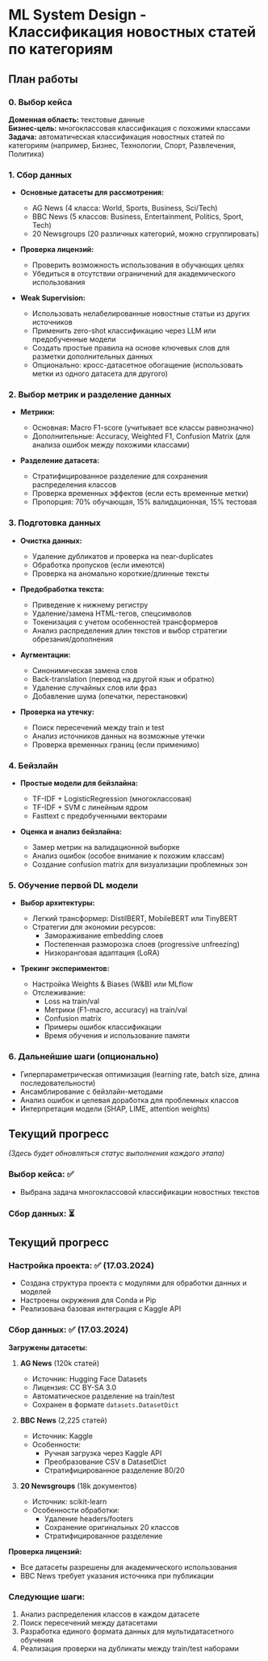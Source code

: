 # ML System Design - Классификация новостных статей по категориям

## План работы

### 0. Выбор кейса
**Доменная область:** текстовые данные  
**Бизнес-цель:** многоклассовая классификация с похожими классами  
**Задача:** автоматическая классификация новостных статей по категориям (например, Бизнес, Технологии, Спорт, Развлечения, Политика)

### 1. Сбор данных
- **Основные датасеты для рассмотрения:**
  - AG News (4 класса: World, Sports, Business, Sci/Tech)
  - BBC News (5 классов: Business, Entertainment, Politics, Sport, Tech)
  - 20 Newsgroups (20 различных категорий, можно сгруппировать)
  
- **Проверка лицензий:**
  - Проверить возможность использования в обучающих целях
  - Убедиться в отсутствии ограничений для академического использования
  
- **Weak Supervision:**
  - Использовать нелабелированные новостные статьи из других источников
  - Применить zero-shot классификацию через LLM или предобученные модели
  - Создать простые правила на основе ключевых слов для разметки дополнительных данных
  - Опционально: кросс-датасетное обогащение (использовать метки из одного датасета для другого)

### 2. Выбор метрик и разделение данных
- **Метрики:**
  - Основная: Macro F1-score (учитывает все классы равнозначно)
  - Дополнительные: Accuracy, Weighted F1, Confusion Matrix (для анализа ошибок между похожими классами)
  
- **Разделение датасета:**
  - Стратифицированное разделение для сохранения распределения классов
  - Проверка временных эффектов (если есть временные метки)
  - Пропорция: 70% обучающая, 15% валидационная, 15% тестовая

### 3. Подготовка данных
- **Очистка данных:**
  - Удаление дубликатов и проверка на near-duplicates
  - Обработка пропусков (если имеются)
  - Проверка на аномально короткие/длинные тексты
  
- **Предобработка текста:**
  - Приведение к нижнему регистру
  - Удаление/замена HTML-тегов, спецсимволов
  - Токенизация с учетом особенностей трансформеров
  - Анализ распределения длин текстов и выбор стратегии обрезания/дополнения
  
- **Аугментации:**
  - Синонимическая замена слов
  - Back-translation (перевод на другой язык и обратно)
  - Удаление случайных слов или фраз
  - Добавление шума (опечатки, перестановки)
  
- **Проверка на утечку:**
  - Поиск пересечений между train и test
  - Анализ источников данных на возможные утечки
  - Проверка временных границ (если применимо)

### 4. Бейзлайн
- **Простые модели для бейзлайна:**
  - TF-IDF + LogisticRegression (многоклассовая)
  - TF-IDF + SVM с линейным ядром
  - Fasttext с предобученными векторами
  
- **Оценка и анализ бейзлайна:**
  - Замер метрик на валидационной выборке
  - Анализ ошибок (особое внимание к похожим классам)
  - Создание confusion matrix для визуализации проблемных зон

### 5. Обучение первой DL модели
- **Выбор архитектуры:**
  - Легкий трансформер: DistilBERT, MobileBERT или TinyBERT
  - Стратегии для экономии ресурсов:
    - Замораживание embedding слоев
    - Постепенная разморозка слоев (progressive unfreezing)
    - Низкоранговая адаптация (LoRA)
  
- **Трекинг экспериментов:**
  - Настройка Weights & Biases (W&B) или MLflow
  - Отслеживание:
    - Loss на train/val
    - Метрики (F1-macro, accuracy) на train/val
    - Confusion matrix
    - Примеры ошибок классификации
    - Время обучения и использование памяти

### 6. Дальнейшие шаги (опционально)
- Гиперпараметрическая оптимизация (learning rate, batch size, длина последовательности)
- Ансамблирование с бейзлайн-методами
- Анализ ошибок и целевая доработка для проблемных классов
- Интерпретация модели (SHAP, LIME, attention weights)

## Текущий прогресс
*(Здесь будет обновляться статус выполнения каждого этапа)*

### Выбор кейса: ✅
- Выбрана задача многоклассовой классификации новостных текстов

### Сбор данных: ⏳
## Текущий прогресс

### Настройка проекта: ✅ (17.03.2024)
- Создана структура проекта с модулями для обработки данных и моделей
- Настроены окружения для Conda и Pip
- Реализована базовая интеграция с Kaggle API

### Сбор данных: ✅ (17.03.2024)
**Загружены датасеты:**
1. **AG News** (120k статей)
   - Источник: Hugging Face Datasets
   - Лицензия: CC BY-SA 3.0
   - Автоматическое разделение на train/test
   - Сохранен в формате `datasets.DatasetDict`

2. **BBC News** (2,225 статей)
   - Источник: Kaggle
   - Особенности:
     - Ручная загрузка через Kaggle API
     - Преобразование CSV в DatasetDict
     - Стратифицированное разделение 80/20

3. **20 Newsgroups** (18k документов)
   - Источник: scikit-learn
   - Особенности обработки:
     - Удаление headers/footers
     - Сохранение оригинальных 20 классов
     - Стратифицированное разделение

**Проверка лицензий:**
- Все датасеты разрешены для академического использования
- BBC News требует указания источника при публикации

### Следующие шаги:
1. Анализ распределения классов в каждом датасете
2. Поиск пересечений между датасетами
3. Разработка единого формата данных для мультидатасетного обучения
4. Реализация проверки на дубликаты между train/test наборами 